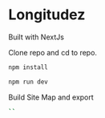 # Longitudez

Built with NextJs

Clone repo and cd to repo.   

```bash
npm install
```

```bash
npm run dev
```
Build Site Map and export

```bash
``